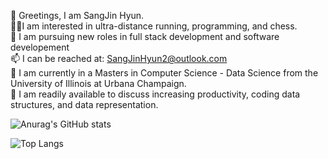  👋 Greetings, I am SangJin Hyun.\
 🏃‍♂️I am interested in ultra-distance running, programming, and chess.\
 🌱 I am pursuing new roles in full stack development and software developement \
 📫 I can be reached at: SangJinHyun2@outlook.com\
 📓 I am currently in a Masters in Computer Science - Data Science from the University of Illinois at Urbana Champaign.\
 💬 I am readily available to discuss increasing productivity, coding data structures, and data representation. 

![Anurag's GitHub stats](https://github-readme-stats.vercel.app/api?username=sangjinhyun&show_icons=true&theme=merko&?count_private=true)

![Top Langs](https://github-readme-stats.vercel.app/api/top-langs/?username=SangJinHyun&theme=merko)


<!---
SangJinHyun/SangJinHyun is a ✨ special ✨ repository because its `README.md` (this file) appears on your GitHub profile.
You can click the Preview link to take a look at your changes.
--->
